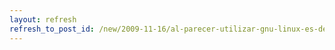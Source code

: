 ```yaml
---
layout: refresh
refresh_to_post_id: /new/2009-11-16/al-parecer-utilizar-gnu-linux-es-delito-en-la-universidad-de-boston.html
---
```

